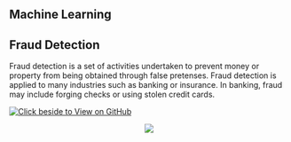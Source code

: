 
## Machine Learning

## Fraud Detection

Fraud detection is a set of activities undertaken to prevent money or property from being obtained through false pretenses. Fraud detection is applied to many industries such as banking or insurance. In banking, fraud may include forging checks or using stolen credit cards.

[![Click beside to View on GitHub](https://img.shields.io/badge/GitHub-View_on_GitHub-blue?logo=GitHub)](https://github.com/ReethikaAsokan/fraud_detection)

<center><img src="https://mastechinfotrellis.com/hubfs/Knowledge-Graphs-for-Fraud-Detection---Use-Case.webp"/></center>


